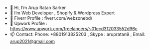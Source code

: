 - 👋 Hi, I’m Arup Ratan Sarker
- 👀 I’m Web Developer ,  Shopify & Wordpress Expert
- 🌱 Fiverr Profile : fiverr.com/webzonebd/
- 💞️ Upwork Profile : https://www.upwork.com/freelancers/~01ecd312033552d96c
- 📫 Contact: Phone: +8801913825203 , Skype : arupratan9 , Email: arup2021@gmail.com

<!---
arup2021/arup2021 is a ✨ special ✨ repository because its `README.md` (this file) appears on your GitHub profile.
You can click the Preview link to take a look at your changes.
--->

